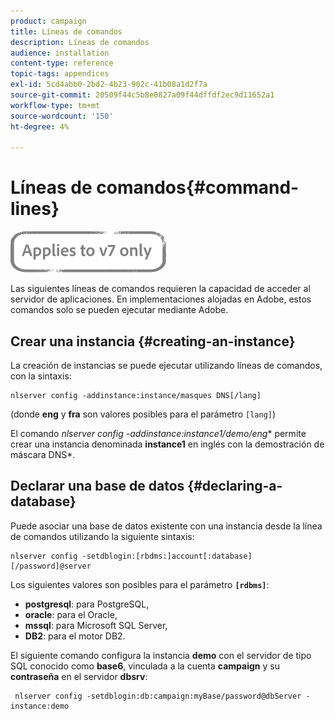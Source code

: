```yaml
---
product: campaign
title: Líneas de comandos
description: Líneas de comandos
audience: installation
content-type: reference
topic-tags: appendices
exl-id: 5cd4abb0-2bd2-4b23-902c-41b08a1d2f7a
source-git-commit: 20509f44c5b8e0827a09f44dffdf2ec9d11652a1
workflow-type: tm+mt
source-wordcount: '150'
ht-degree: 4%

---
```


# Líneas de comandos{#command-lines}

![](../../assets/v7-only.svg)

Las siguientes líneas de comandos requieren la capacidad de acceder al servidor de aplicaciones. En implementaciones alojadas en Adobe, estos comandos solo se pueden ejecutar mediante Adobe.

## Crear una instancia {#creating-an-instance}

La creación de instancias se puede ejecutar utilizando líneas de comandos, con la sintaxis:

```
nlserver config -addinstance:instance/masques DNS[/lang]
```

(donde **eng** y **fra** son valores posibles para el parámetro `[lang]`)

El comando **nlserver config -addinstance:instance1/demo*/eng** permite crear una instancia denominada **instance1** en inglés con la demostración de máscara DNS*.

## Declarar una base de datos {#declaring-a-database}

Puede asociar una base de datos existente con una instancia desde la línea de comandos utilizando la siguiente sintaxis:

```
nlserver config -setdblogin:[rbdms:]account[:database][/password]@server
```

Los siguientes valores son posibles para el parámetro **`[rdbms]`**:

* **postgresql**: para PostgreSQL,
* **oracle**: para el Oracle,
* **mssql**: para Microsoft SQL Server,
* **DB2**: para el motor DB2.

El siguiente comando configura la instancia **demo** con el servidor de tipo SQL conocido como **base6**, vinculada a la cuenta **campaign** y su **contraseña** en el servidor **dbsrv**:

```
 nlserver config -setdblogin:db:campaign:myBase/password@dbServer -instance:demo
```
